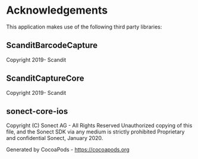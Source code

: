 # Acknowledgements
This application makes use of the following third party libraries:

## ScanditBarcodeCapture

Copyright 2019- Scandit

## ScanditCaptureCore

Copyright 2019- Scandit

## sonect-core-ios

Copyright (C) Sonect AG - All Rights Reserved
Unauthorized copying of this file, and the Sonect SDK via any medium is strictly prohibited
Proprietary and confidential
Sonect, January 2020. 

Generated by CocoaPods - https://cocoapods.org
